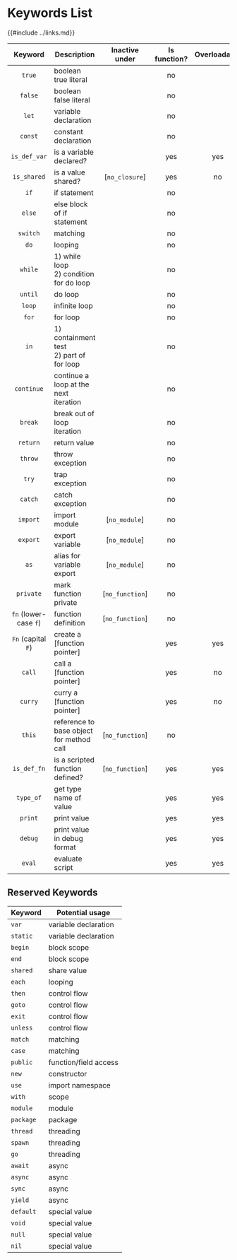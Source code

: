 Keywords List
=============

{{#include ../links.md}}

|        Keyword        | Description                                 | Inactive under  | Is function? | Overloadable |
| :-------------------: | ------------------------------------------- | :-------------: | :----------: | :----------: |
|        `true`         | boolean true literal                        |                 |      no      |              |
|        `false`        | boolean false literal                       |                 |      no      |              |
|         `let`         | variable declaration                        |                 |      no      |              |
|        `const`        | constant declaration                        |                 |      no      |              |
|     `is_def_var`      | is a variable declared?                     |                 |     yes      |     yes      |
|      `is_shared`      | is a value shared?                          | [`no_closure`]  |     yes      |      no      |
|         `if`          | if statement                                |                 |      no      |              |
|        `else`         | else block of if statement                  |                 |      no      |              |
|       `switch`        | matching                                    |                 |      no      |              |
|         `do`          | looping                                     |                 |      no      |              |
|        `while`        | 1) while loop<br/>2) condition for do loop  |                 |      no      |              |
|        `until`        | do loop                                     |                 |      no      |              |
|        `loop`         | infinite loop                               |                 |      no      |              |
|         `for`         | for loop                                    |                 |      no      |              |
|         `in`          | 1) containment test<br/>2) part of for loop |                 |      no      |              |
|      `continue`       | continue a loop at the next iteration       |                 |      no      |              |
|        `break`        | break out of loop iteration                 |                 |      no      |              |
|       `return`        | return value                                |                 |      no      |              |
|        `throw`        | throw exception                             |                 |      no      |              |
|         `try`         | trap exception                              |                 |      no      |              |
|        `catch`        | catch exception                             |                 |      no      |              |
|       `import`        | import module                               |  [`no_module`]  |      no      |              |
|       `export`        | export variable                             |  [`no_module`]  |      no      |              |
|         `as`          | alias for variable export                   |  [`no_module`]  |      no      |              |
|       `private`       | mark function private                       | [`no_function`] |      no      |              |
| `fn` (lower-case `f`) | function definition                         | [`no_function`] |      no      |              |
|  `Fn` (capital `F`)   | create a [function pointer]                 |                 |     yes      |     yes      |
|        `call`         | call a [function pointer]                   |                 |     yes      |      no      |
|        `curry`        | curry a [function pointer]                  |                 |     yes      |      no      |
|        `this`         | reference to base object for method call    | [`no_function`] |      no      |              |
|      `is_def_fn`      | is a scripted function defined?             | [`no_function`] |     yes      |     yes      |
|       `type_of`       | get type name of value                      |                 |     yes      |     yes      |
|        `print`        | print value                                 |                 |     yes      |     yes      |
|        `debug`        | print value in debug format                 |                 |     yes      |     yes      |
|        `eval`         | evaluate script                             |                 |     yes      |     yes      |


Reserved Keywords
-----------------

| Keyword   | Potential usage       |
| --------- | --------------------- |
| `var`     | variable declaration  |
| `static`  | variable declaration  |
| `begin`   | block scope           |
| `end`     | block scope           |
| `shared`  | share value           |
| `each`    | looping               |
| `then`    | control flow          |
| `goto`    | control flow          |
| `exit`    | control flow          |
| `unless`  | control flow          |
| `match`   | matching              |
| `case`    | matching              |
| `public`  | function/field access |
| `new`     | constructor           |
| `use`     | import namespace      |
| `with`    | scope                 |
| `module`  | module                |
| `package` | package               |
| `thread`  | threading             |
| `spawn`   | threading             |
| `go`      | threading             |
| `await`   | async                 |
| `async`   | async                 |
| `sync`    | async                 |
| `yield`   | async                 |
| `default` | special value         |
| `void`    | special value         |
| `null`    | special value         |
| `nil`     | special value         |
